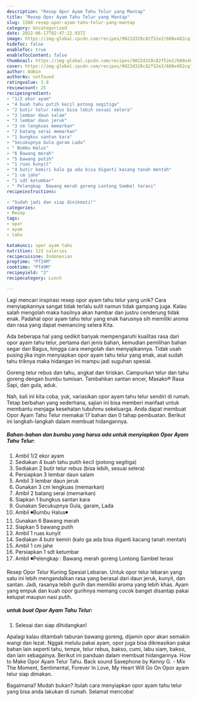 ```yaml
---
description: "Resep Opor Ayam Tahu Telur yang Mantap"
title: "Resep Opor Ayam Tahu Telur yang Mantap"
slug: 1588-resep-opor-ayam-tahu-telur-yang-mantap
category: Uncategorized
date: 2022-06-17T02:47:22.937Z
image: https://img-global.cpcdn.com/recipes/9022d328c82f52e2/680x482cq70/opor-ayam-tahu-telur-foto-resep-utama.jpg
hideToc: false
enableToc: true
enableTocContent: false
thumbnail: https://img-global.cpcdn.com/recipes/9022d328c82f52e2/680x482cq70/opor-ayam-tahu-telur-foto-resep-utama.jpg
cover: https://img-global.cpcdn.com/recipes/9022d328c82f52e2/680x482cq70/opor-ayam-tahu-telur-foto-resep-utama.jpg
author: Admin
authorAv: notfound
ratingvalue: 3.8
reviewcount: 25
recipeingredient:
- "1/2 ekor ayam"
- "4 buah tahu putih kecil potong segitiga"
- "2 butir telur rebus bisa lebih sesuai selera"
- "3 lembar daun salam"
- "3 lembar daun jeruk"
- "3 cm lengkuas memarkan"
- "2 batang serai memarkan"
- "1 bungkus santan kara"
- "Secukupnya Gula garam Lada"
- " Bumbu Halus"
- "6 Bawang merah"
- "5 bawang putih"
- "1 ruas kunyit"
- "4 butir kemiri kalo ga ada bisa diganti kacang tanah mentah"
- "1 cm jahe"
- "1 sdt ketumbar"
- " Pelengkap  Bawang merah goreng Lontong Sambel terasi"
recipeinstructions:

- "Sudah jadi dan siap dinikmati!"
categories:
- Resep
tags:
- opor
- ayam
- tahu

katakunci: opor ayam tahu 
nutrition: 123 calories
recipecuisine: Indonesian
preptime: "PT24M"
cooktime: "PT49M"
recipeyield: "2"
recipecategory: Lunch

---
```





Lagi mencari inspirasi resep opor ayam tahu telur yang unik? Cara menyiapkannya sangat tidak terlalu sulit namun tidak gampang juga. Kalau salah mengolah maka hasilnya akan hambar dan justru cenderung tidak enak. Padahal opor ayam tahu telur yang enak harusnya sih memiliki aroma dan rasa yang dapat memancing selera Kita.





Ada beberapa hal yang sedikit banyak mempengaruhi kualitas rasa dari opor ayam tahu telur, pertama dari jenis bahan, kemudian pemilihan bahan segar dan Bagus, hingga cara mengolah dan menyajikannya. Tidak usah pusing jika ingin menyiapkan opor ayam tahu telur yang enak,      asal sudah tahu triknya maka hidangan ini mampu jadi suguhan spesial.














Goreng telur rebus dan tahu, angkat dan tiriskan. Campurkan telur dan tahu goreng dengan bumbu tumisan. Tambahkan santan encer, Masako® Rasa Sapi, dan gula, aduk.






Nah, kali ini kita coba, yuk, variasikan opor ayam tahu telur sendiri di rumah. Tetap berbahan yang sederhana, sajian ini bisa memberi manfaat untuk membantu menjaga kesehatan tubuhmu sekeluarga. Anda dapat membuat Opor Ayam Tahu Telur memakai 17 bahan dan 0 tahap pembuatan. Berikut ini langkah-langkah dalam membuat hidangannya.

<!--inarticleads1-->

##### Bahan-bahan dan bumbu yang harus ada untuk menyiapkan Opor Ayam Tahu Telur:

1. Ambil 1/2 ekor ayam
1. Sediakan 4 buah tahu putih kecil (potong segitiga)
1. Sediakan 2 butir telur rebus (bisa lebih, sesuai selera)
1. Persiapkan 3 lembar daun salam
1. Ambil 3 lembar daun jeruk
1. Gunakan 3 cm lengkuas (memarkan)
1. Ambil 2 batang serai (memarkan)
1. Siapkan 1 bungkus santan kara
1. Gunakan Secukupnya Gula, garam, Lada
1. Ambil  ◾Bumbu Halus◾
1. Gunakan 6 Bawang merah
1. Siapkan 5 bawang putih
1. Ambil 1 ruas kunyit
1. Sediakan 4 butir kemiri (kalo ga ada bisa diganti kacang tanah mentah)
1. Ambil 1 cm jahe
1. Persiapkan 1 sdt ketumbar
1. Ambil  ◾Pelengkap : Bawang merah goreng Lontong Sambel terasi


Resep Opor Telur Kuning Spesial Lebaran. Untuk opor telur lebaran yang satu ini lebih mengandalkan rasa yang berasal dari daun jeruk, kunyit, dan santan. Jadi, rasanya lebih gurih dan memiliki aroma yang lebih khas. Ayam yang empuk dan kuah opor gurihnya memang cocok banget disantap pakai ketupat maupun nasi putih. 

<!--inarticleads2-->

#####  untuk buat Opor Ayam Tahu Telur:


1. Selesai dan siap dihidangkan!

Apalagi kalau ditambah taburan bawang goreng, dijamin opor akan semakin wangi dan lezat. Nggak melulu pakai ayam, opor juga bisa dikreasikan pakai bahan lain seperti tahu, tempe, telur rebus, bakso, cumi, labu siam, bakso, dan lain sebagainya. Berikut ini panduan dalam membuat hidangannya. How to Make Opor Ayam Telur Tahu. Back sound Saxephone by Kenny G. - Mix The Moment, Sentimental, Forever In Love, My Heart Will Go On Opor ayam telur siap dimakan. 

Bagaimana? Mudah bukan? Itulah cara menyiapkan opor ayam tahu telur yang bisa anda lakukan di rumah. Selamat mencoba!
